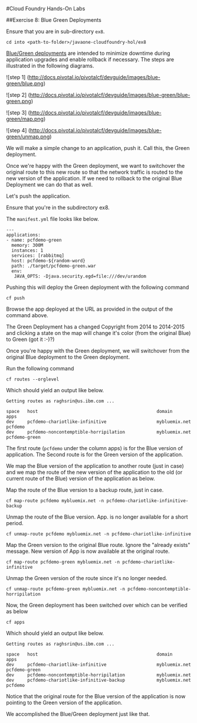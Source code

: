 #Cloud Foundry Hands-On Labs

##Exercise 8: Blue Green Deployments

Ensure that you are in sub-directory `ex8`.

```
cd into <path-to-folder>/javaone-cloudfoundry-hol/ex8 
```

[Blue/Green deployments](http://docs.pivotal.io/pivotalcf/devguide/deploy-apps/blue-green.html) are intended to minimize downtime during application upgrades and enable rollback if necessary. The steps are illustrated in the following diagrams.

![step 1] (http://docs.pivotal.io/pivotalcf/devguide/images/blue-green/blue.png)

![step 2] (http://docs.pivotal.io/pivotalcf/devguide/images/blue-green/blue-green.png)

![step 3] (http://docs.pivotal.io/pivotalcf/devguide/images/blue-green/map.png)

![step 4] (http://docs.pivotal.io/pivotalcf/devguide/images/blue-green/unmap.png)

We will make a simple change to an application, push it. Call this, the Green deployment.

Once we're happy with the Green deployment, we want to switchover the original route to this new route so that the network traffic is routed to the new version of the application. If we need to rollback to the original Blue Deployment we can do that as well.

Let's push the application.

Ensure that you're in the subdirectory ex8.

The `manifest.yml` file looks like below.

```
---
applications:
- name: pcfdemo-green
  memory: 300M 
  instances: 1
  services: [rabbitmq]
  host: pcfdemo-${random-word}
  path: ./target/pcfdemo-green.war
  env:
   JAVA_OPTS: -Djava.security.egd=file:///dev/urandom
```
Pushing this will deploy the Green deployment with the following command

```
cf push
```

Browse the app deployed at the URL as provided in the output of the command above.

The Green Deployment has a changed Copyright from 2014 to 2014-2015 and clicking a state on the map will change it's color (from the original Blue) to Green (got it :-)?)

Once you're happy with the Green deployment, we will switchover from the original Blue deployment to the Green deployment.

Run the following command

```
cf routes --orglevel
```

Which should yield an output like below.

```
Getting routes as raghsrin@us.ibm.com ...

space   host                                             domain          apps   
dev     pcfdemo-chariotlike-infinitive                   mybluemix.net   pcfdemo   
dev     pcfdemo-noncontemptible-horripilation            mybluemix.net   pcfdemo-green  
```

The first route (`pcfdemo` under the column apps) is for the Blue version of application. The Second route is for the Green version of the application.

We map the Blue version of the application to another route (just in case) and we map the route of the new version of the application to the old (or current route of the Blue) version of the application as below.

Map the route of the Blue version to a backup route, just in case.

```
cf map-route pcfdemo mybluemix.net -n pcfdemo-chariotlike-infinitive-backup
```

Unmap the route of the Blue version. App. is no longer available for a short period.

```
cf unmap-route pcfdemo mybluemix.net -n pcfdemo-chariotlike-infinitive
```

Map the Green version to the original Blue route. Ignore the "already exists" message. New version of App is now available at the original route.

```
cf map-route pcfdemo-green mybluemix.net -n pcfdemo-chariotlike-infinitive
```
Unmap the Green version of the route since it's no longer needed.

```
cf unmap-route pcfdemo-green mybluemix.net -n pcfdemo-noncontemptible-horripilation

```
Now, the Green deployment has been switched over  which can be verified as below

```
cf apps
```

Which should yield an output like below.

```
Getting routes as raghsrin@us.ibm.com ...

space   host                                             domain          apps   
dev     pcfdemo-chariotlike-infinitive                   mybluemix.net   pcfdemo-green   
dev     pcfdemo-noncontemptible-horripilation            mybluemix.net      
dev     pcfdemo-chariotlike-infinitive-backup            mybluemix.net   pcfdemo         
```
Notice that the original route for the Blue version of the application is now pointing to the Green version of the application.

We accomplished the Blue/Green deployment just like that.
